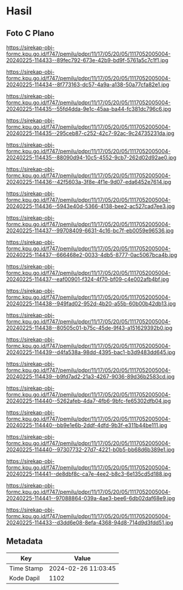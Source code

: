 # Hasil

## Foto C Plano

https://sirekap-obj-formc.kpu.go.id/f747/pemilu/pdpr/11/17/05/20/05/1117052005004-20240225-114433--89fec792-673e-42b9-bd9f-5761a5c7c1f1.jpg

https://sirekap-obj-formc.kpu.go.id/f747/pemilu/pdpr/11/17/05/20/05/1117052005004-20240225-114434--8f773163-dc57-4a9a-a138-50a77cfa82e1.jpg

https://sirekap-obj-formc.kpu.go.id/f747/pemilu/pdpr/11/17/05/20/05/1117052005004-20240225-114435--55fd4dda-9e1c-45aa-ba44-fc381dc796c6.jpg

https://sirekap-obj-formc.kpu.go.id/f747/pemilu/pdpr/11/17/05/20/05/1117052005004-20240225-114435--295ceb87-c252-42c7-92ac-9c24735231da.jpg

https://sirekap-obj-formc.kpu.go.id/f747/pemilu/pdpr/11/17/05/20/05/1117052005004-20240225-114435--88090d94-10c5-4552-9cb7-262d02d92ae0.jpg

https://sirekap-obj-formc.kpu.go.id/f747/pemilu/pdpr/11/17/05/20/05/1117052005004-20240225-114436--42f5603a-3f8e-4f1e-9d07-eda6452e7614.jpg

https://sirekap-obj-formc.kpu.go.id/f747/pemilu/pdpr/11/17/05/20/05/1117052005004-20240225-114436--5943e40d-5366-4138-bee2-ac527cad7ee3.jpg

https://sirekap-obj-formc.kpu.go.id/f747/pemilu/pdpr/11/17/05/20/05/1117052005004-20240225-114437--99708409-6631-4c16-bc7f-eb0059e96536.jpg

https://sirekap-obj-formc.kpu.go.id/f747/pemilu/pdpr/11/17/05/20/05/1117052005004-20240225-114437--666468e2-0033-4db5-8777-0ac5067bca4b.jpg

https://sirekap-obj-formc.kpu.go.id/f747/pemilu/pdpr/11/17/05/20/05/1117052005004-20240225-114437--eaf00901-f324-4f70-bf09-c4e002afb4bf.jpg

https://sirekap-obj-formc.kpu.go.id/f747/pemilu/pdpr/11/17/05/20/05/1117052005004-20240225-114438--949fad02-952d-4b20-a55b-60b00b42db13.jpg

https://sirekap-obj-formc.kpu.go.id/f747/pemilu/pdpr/11/17/05/20/05/1117052005004-20240225-114438--80505c01-b75c-45de-9f43-a151629392b0.jpg

https://sirekap-obj-formc.kpu.go.id/f747/pemilu/pdpr/11/17/05/20/05/1117052005004-20240225-114439--d4fa538a-98dd-4395-bac1-b3d9483dd645.jpg

https://sirekap-obj-formc.kpu.go.id/f747/pemilu/pdpr/11/17/05/20/05/1117052005004-20240225-114439--b9fd7ad2-21a3-4267-9036-89d36b2583cd.jpg

https://sirekap-obj-formc.kpu.go.id/f747/pemilu/pdpr/11/17/05/20/05/1117052005004-20240225-114440--5262afeb-4da7-4fb6-9bfc-fe65302dfb04.jpg

https://sirekap-obj-formc.kpu.go.id/f747/pemilu/pdpr/11/17/05/20/05/1117052005004-20240225-114440--bb9e1e6b-2ddf-4dfd-9b3f-e311b44be111.jpg

https://sirekap-obj-formc.kpu.go.id/f747/pemilu/pdpr/11/17/05/20/05/1117052005004-20240225-114440--97307732-27d7-4221-b0b5-bb68d6b389e1.jpg

https://sirekap-obj-formc.kpu.go.id/f747/pemilu/pdpr/11/17/05/20/05/1117052005004-20240225-114441--de8dbf8c-ca7e-4ee2-b8c3-6e135cd5d188.jpg

https://sirekap-obj-formc.kpu.go.id/f747/pemilu/pdpr/11/17/05/20/05/1117052005004-20240225-114441--97088864-039a-4ae3-bee6-6db02daf68e9.jpg

https://sirekap-obj-formc.kpu.go.id/f747/pemilu/pdpr/11/17/05/20/05/1117052005004-20240225-114433--d3dd6e08-8efa-4368-94d8-714d9d3fdd51.jpg


## Metadata

| Key        | Value               |
| ---------- | ------------------- |
| Time Stamp | 2024-02-26 11:03:45 |
| Kode Dapil | 1102                |




